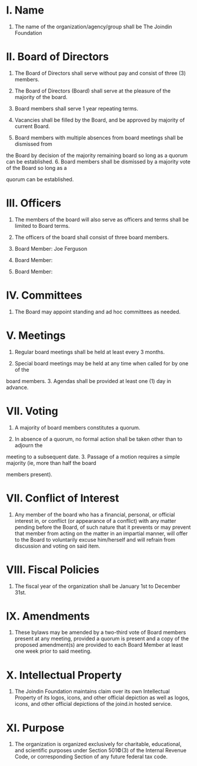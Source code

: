 # I. Name
1. The name of the organization/agency/group shall be The Joindin Foundation

# II. Board of Directors
1. The Board of Directors shall serve without pay and consist of three (3) members.

2. The Board of Directors (Board) shall serve at the pleasure of the majority of the board.

3. Board members shall serve 1 year repeating terms.

4. Vacancies shall be filled by the Board, and be approved by majority of current Board.

5. Board members with multiple absences from board meetings shall be dismissed from

the Board by decision of the majority remaining board so long as a quorum can be
established.
6. Board members shall be dismissed by a majority vote of the Board so long as a

quorum can be established.
# III. Officers
1. The members of the board will also serve as officers and terms shall be limited to Board terms.

2. The officers of the board shall consist of three board members.

3. Board Member: Joe Ferguson

4. Board Member: 

5. Board Member: 

# IV. Committees
1. The Board may appoint standing and ad hoc committees as needed.

# V. Meetings
1. Regular board meetings shall be held at least every 3 months.

2. Special board meetings may be held at any time when called for by one of the

board members.
3. Agendas shall be provided at least one (1) day in advance.

# VII. Voting
1. A majority of board members constitutes a quorum.

2. In absence of a quorum, no formal action shall be taken other than to adjourn the

meeting to a subsequent date.
3. Passage of a motion requires a simple majority (ie, more than half the board

members present).
# VII. Conflict of Interest
1. Any member of the board who has a financial, personal, or official interest in, or conflict (or appearance of a conflict) with any matter pending before the Board, of such nature that it prevents or may prevent that member from acting on the matter in an impartial manner, will offer to the Board to voluntarily excuse him/herself and will refrain from discussion and voting on said item.

# VIII. Fiscal Policies
1. The fiscal year of the organization shall be January 1st to December 31st.

# IX. Amendments
1. These bylaws may be amended by a two-third vote of Board members present at any meeting, provided a quorum is present and a copy of the proposed amendment(s) are provided to each Board Member at least one week prior to said meeting.

# X. Intellectual Property
1. The Joindin Foundation maintains claim over its own Intellectual Property of its logos, icons, and other official depiction as well as logos, icons, and other official depictions of the joind.in hosted service.

# XI. Purpose
1. The organization is organized exclusively for charitable, educational, and scientific purposes under Section 501©(3) of the Internal Revenue Code, or corresponding Section of any future federal tax code.